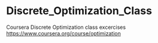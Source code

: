 Discrete_Optimization_Class
===========================

Coursera Discrete Optimization class excercises  https://www.coursera.org/course/optimization
